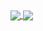 <a href="https://github.com/anuraghazra/github-readme-stats">
  <img align="center" src="https://github-readme-stats.vercel.app/api?username=hanchuangkudu666&theme=radical&show_icons=true" />
</a>
<a href="https://github.com/anuraghazra/convoychat">
  <img align="center" src="https://github-readme-stats.vercel.app/api/top-langs/?username=hanchuangkudu666&layout=compact" />
</a>
